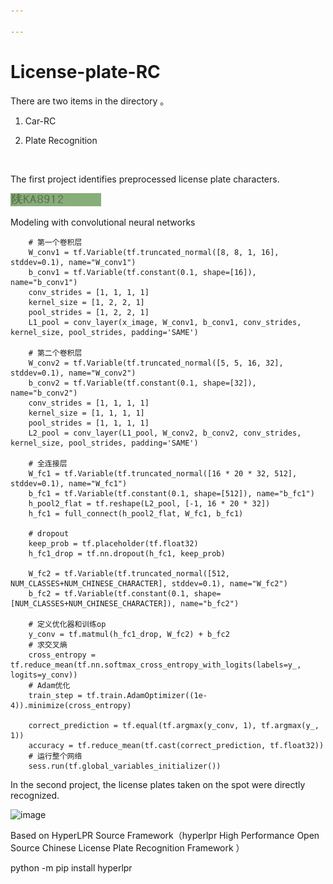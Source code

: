 ```yaml
---

---
```


# License-plate-RC

There are two items in the directory 。

1. Car-RC

2. Plate Recognition

   ​

The first project identifies preprocessed license plate characters. 

![image](https://github.com/ZhuJD-China/License-plate-RC/raw/master/Car-RC/car/0-000e-4064-85c.jpg)

Modeling with convolutional neural networks

        # 第一个卷积层
        W_conv1 = tf.Variable(tf.truncated_normal([8, 8, 1, 16], stddev=0.1), name="W_conv1")
        b_conv1 = tf.Variable(tf.constant(0.1, shape=[16]), name="b_conv1")
        conv_strides = [1, 1, 1, 1]
        kernel_size = [1, 2, 2, 1]
        pool_strides = [1, 2, 2, 1]
        L1_pool = conv_layer(x_image, W_conv1, b_conv1, conv_strides, kernel_size, pool_strides, padding='SAME')
    
        # 第二个卷积层
        W_conv2 = tf.Variable(tf.truncated_normal([5, 5, 16, 32], stddev=0.1), name="W_conv2")
        b_conv2 = tf.Variable(tf.constant(0.1, shape=[32]), name="b_conv2")
        conv_strides = [1, 1, 1, 1]
        kernel_size = [1, 1, 1, 1]
        pool_strides = [1, 1, 1, 1]
        L2_pool = conv_layer(L1_pool, W_conv2, b_conv2, conv_strides, kernel_size, pool_strides, padding='SAME')
    
        # 全连接层
        W_fc1 = tf.Variable(tf.truncated_normal([16 * 20 * 32, 512], stddev=0.1), name="W_fc1")
        b_fc1 = tf.Variable(tf.constant(0.1, shape=[512]), name="b_fc1")
        h_pool2_flat = tf.reshape(L2_pool, [-1, 16 * 20 * 32])
        h_fc1 = full_connect(h_pool2_flat, W_fc1, b_fc1)
    
        # dropout
        keep_prob = tf.placeholder(tf.float32)
        h_fc1_drop = tf.nn.dropout(h_fc1, keep_prob)
    
        W_fc2 = tf.Variable(tf.truncated_normal([512, NUM_CLASSES+NUM_CHINESE_CHARACTER], stddev=0.1), name="W_fc2")
        b_fc2 = tf.Variable(tf.constant(0.1, shape=[NUM_CLASSES+NUM_CHINESE_CHARACTER]), name="b_fc2")
    
        # 定义优化器和训练op
        y_conv = tf.matmul(h_fc1_drop, W_fc2) + b_fc2
        # 求交叉熵
        cross_entropy = tf.reduce_mean(tf.nn.softmax_cross_entropy_with_logits(labels=y_, logits=y_conv))
        # Adam优化
        train_step = tf.train.AdamOptimizer((1e-4)).minimize(cross_entropy)
    
        correct_prediction = tf.equal(tf.argmax(y_conv, 1), tf.argmax(y_, 1))
        accuracy = tf.reduce_mean(tf.cast(correct_prediction, tf.float32))
        # 运行整个网络
        sess.run(tf.global_variables_initializer())

In the second project, the license plates taken on the spot were directly recognized.

![image](https://github.com/ZhuJD-China/License-plate-RC/raw/master/output.png)

Based on HyperLPR Source Framework（hyperlpr High Performance Open Source Chinese License Plate Recognition Framework ）

python -m pip install hyperlpr





